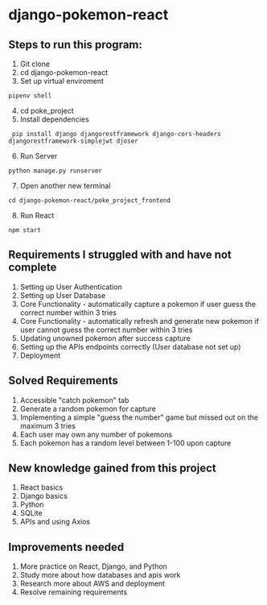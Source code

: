 # django-pokemon-react

## Steps to run this program:
1. Git clone
2. cd django-pokemon-react
3. Set up virtual enviroment 
```
pipenv shell
```
4. cd poke_project
5. Install dependencies
```
 pip install django djangorestframework django-cors-headers djangorestframework-simplejwt djoser
```
6. Run Server
```
python manage.py runserver
```
7. Open another new terminal
```
cd django-pokemon-react/poke_project_frontend
```
8. Run React
```
npm start
```

## Requirements I struggled with and have not complete
1. Setting up User Authentication
2. Setting up User Database
3. Core Functionality - automatically capture a pokemon if user guess the correct number within 3 tries
4. Core Functionality - automatically refresh and generate new pokemon if user cannot guess the correct number within 3 tries
5. Updating unowned pokemon after success capture
6. Setting up the APIs endpoints correctly (User database not set up)
7. Deployment

## Solved Requirements
1. Accessible "catch pokemon" tab
2. Generate a random pokemon for capture
3. Implementing a simple "guess the number" game but missed out on the maximum 3 tries
4. Each user may own any number of pokemons
5. Each pokemon has a random level between 1-100 upon capture

## New knowledge gained from this project
1. React basics
2. Django basics
3. Python
4. SQLite
5. APIs and using Axios

## Improvements needed
1. More practice on React, Django, and Python
2. Study more about how databases and apis work
3. Research more about AWS and deployment
4. Resolve remaining requirements
